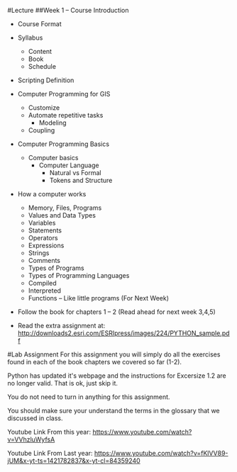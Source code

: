 #Lecture
##Week 1 – Course Introduction
* Course Format
* Syllabus
  * Content
  * Book
  * Schedule

* Scripting Definition
* Computer Programming for GIS
  * Customize
  * Automate repetitive tasks
    * Modeling
  * Coupling

* Computer Programming Basics
  * Computer basics
    * Computer Language
      * Natural vs Formal
      * Tokens and Structure
* How a computer works
  * Memory, Files, Programs
  * Values and Data Types
  * Variables
  * Statements
  * Operators
  * Expressions
  * Strings
  * Comments
  * Types of Programs
  * Types of Programming Languages
  * Compiled
  * Interpreted
  * Functions – Like little programs (For Next Week)


* Follow the book for chapters 1 – 2 (Read ahead for next week 3,4,5)
* Read the extra assignment at: http://downloads2.esri.com/ESRIpress/images/224/PYTHON_sample.pdf

#Lab Assignment
For this assignment you will simply do all the exercises found in each of the book chapters we covered so far (1-2).  

Python has updated it's webpage and the instructions for Excersize 1.2 are no longer valid.  That is ok, just skip it.

You do not need to turn in anything for this assignment.

You should make sure your understand the terms in the glossary that we discussed in class.

Youtube Link From this year: https://www.youtube.com/watch?v=VVhzluWyfsA

Youtube Link From Last year: https://www.youtube.com/watch?v=fKlVV89-jUM&x-yt-ts=1421782837&x-yt-cl=84359240
